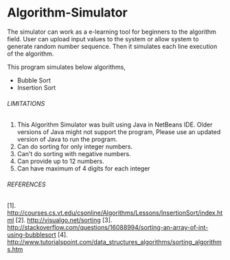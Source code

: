 # Algorithm-Simulator

The simulator can work as a e-learning tool for beginners to the algorithm field. User can upload input values to the system or allow system to generate random number sequence. Then it simulates each line execution of the algorithm.

This program simulates below algorithms,
- Bubble Sort
- Insertion Sort

###### LIMITATIONS

1.  This Algorithm Simulator was built using Java in NetBeans IDE. Older versions of Java might not support the program, Please use an updated version of Java to run the program.
2.  Can do sorting for only integer numbers.
3.  Can't do sorting with negative numbers.
4.  Can provide up to 12 numbers.
5.  Can have maximum of 4 digits for each integer

###### REFERENCES

[1].  http://courses.cs.vt.edu/csonline/Algorithms/Lessons/InsertionSort/index.html
[2].  http://visualgo.net/sorting
[3].  http://stackoverflow.com/questions/16088994/sorting-an-array-of-int-using-bubblesort
[4].  http://www.tutorialspoint.com/data_structures_algorithms/sorting_algorithms.htm


